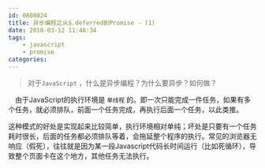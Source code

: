 ```yaml
---
id: 0808024
title: 异步编程之从$.deferred到Promise - (1)
date: 2018-03-12 11:48:34
tags:
    - javascript
    - promise
categories:
---
```


> 对于`JavaScript` ，什么是异步编程？为什么要异步？如何做？

&emsp;由于JavaScript的执行环境是 `单线程` 的。即一次只能完成一件任务，如果有多个任务，就必须排队，前面一个任务完成，再执行后面一个任务，以此类推。

这种模式的好处是实现起来比较简单，执行环境相对单纯；坏处是只要有一个任务耗时很长，后面的任务都必须排队等着，会拖延整个程序的执行。常见的浏览器无响应（假死），往往就是因为某一段Javascript代码长时间运行（比如死循环），导致整个页面卡在这个地方，其他任务无法执行。